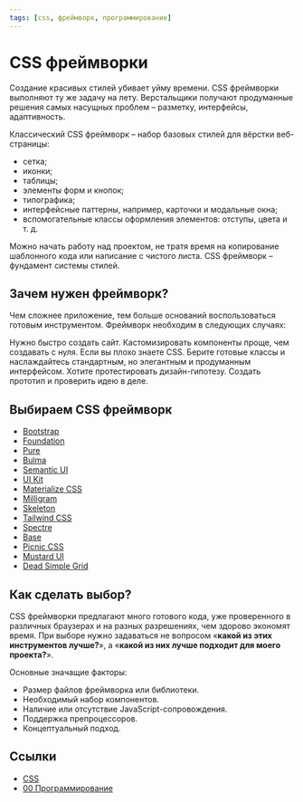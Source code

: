 ```yaml
---
tags: [css, фреймворк, программирование]
---
```

# CSS фреймворки

Создание красивых стилей убивает уйму времени. CSS фреймворки выполняют ту же задачу на лету. Верстальщики получают продуманные решения самых насущных проблем – разметку, интерфейсы, адаптивность.

Классический CSS фреймворк – набор базовых стилей для вёрстки веб-страницы:

- сетка;
- иконки;
- таблицы;
- элементы форм и кнопок;
- типографика;
- интерфейсные паттерны, например, карточки и модальные окна;
- вспомогательные классы оформления элементов: отступы, цвета и т. д.

Можно начать работу над проектом, не тратя время на копирование шаблонного кода или написание с чистого листа. CSS фреймворк – фундамент системы стилей.

## Зачем нужен фреймворк?

Чем сложнее приложение, тем больше оснований воспользоваться готовым инструментом. Фреймворк необходим в следующих случаях:

Нужно быстро создать сайт. Кастомизировать компоненты проще, чем создавать с нуля.
Если вы плохо знаете CSS. Берите готовые классы и наслаждайтесь стандартным, но элегантным и продуманным интерфейсом.
Хотите протестировать дизайн-гипотезу. Создать прототип и проверить идею в деле.

## Выбираем CSS фреймворк

* [Bootstrap](Bootstrap%20-%20%D1%84%D1%80%D0%B5%D0%B9%D0%BC%D0%B2%D0%BE%D1%80%D0%BA.md)
* [Foundation](Foundation%20-%20%D1%84%D1%80%D0%B5%D0%B9%D0%BC%D0%B2%D0%BE%D1%80%D0%BA.md)
* [Pure](Pure%20-%20%D1%84%D1%80%D0%B5%D0%B9%D0%BC%D0%B2%D0%BE%D1%80%D0%BA.md)
* [Bulma](Bulma%20-%20%D1%84%D1%80%D0%B5%D0%B9%D0%BC%D0%B2%D0%BE%D1%80%D0%BA.md)
* [Semantic UI](Semantic%20UI%20-%20%D1%84%D1%80%D0%B5%D0%B9%D0%BC%D0%B2%D0%BE%D1%80%D0%BA.md)
* [UI Kit](UI%20Kit%20-%20%D1%84%D1%80%D0%B5%D0%B9%D0%BC%D0%B2%D0%BE%D1%80%D0%BA.md)
* [Materialize CSS](Materialize%20CSS%20-%20%D1%84%D1%80%D0%B5%D0%B9%D0%BC%D0%B2%D0%BE%D1%80%D0%BA.md)
* [Milligram](Milligram%20-%20%D1%84%D1%80%D0%B5%D0%B9%D0%BC%D0%B2%D0%BE%D1%80%D0%BA.md)
* [Skeleton](Skeleton%20-%20%D1%84%D1%80%D0%B5%D0%B9%D0%BC%D0%B2%D0%BE%D1%80%D0%BA.md)
* [Tailwind CSS](Tailwind%20CSS%20-%20%D1%84%D1%80%D0%B5%D0%B9%D0%BC%D0%B2%D0%BE%D1%80%D0%BA.md)
* [Spectre](Spectre%20-%20%D1%84%D1%80%D0%B5%D0%B9%D0%BC%D0%B2%D0%BE%D1%80%D0%BA.md)
* [Base](Base%20-%20%D1%84%D1%80%D0%B5%D0%B9%D0%BC%D0%B2%D0%BE%D1%80%D0%BA.md)
* [Picnic CSS](Picnic%20CSS%20-%20%D1%84%D1%80%D0%B5%D0%B9%D0%BC%D0%B2%D0%BE%D1%80%D0%BA.md)
* [Mustard UI](Mustard%20UI%20-%20%D1%84%D1%80%D0%B5%D0%B9%D0%BC%D0%B2%D0%BE%D1%80%D0%BA.md)
* [Dead Simple Grid](Dead%20Simple%20Grid%20-%20%D1%84%D1%80%D0%B5%D0%B9%D0%BC%D0%B2%D0%BE%D1%80%D0%BA.md)

## Как сделать выбор?

CSS фреймворки предлагают много готового кода, уже проверенного в различных браузерах и на разных разрешениях, чем здорово экономят время. При выборе нужно задаваться не вопросом «**какой из этих инструментов лучше?**», а «**какой из них лучше подходит для моего проекта?**».

Основные значащие факторы:

-   Размер файлов фреймворка или библиотеки.
-   Необходимый набор компонентов.
-   Наличие или отсутствие JavaScript-сопровождения.
-   Поддержка препроцессоров.
-   Концептуальный подход.

## Ссылки

* [CSS](CSS.md)
* [00 Программирование](00%20%D0%9F%D1%80%D0%BE%D0%B3%D1%80%D0%B0%D0%BC%D0%BC%D0%B8%D1%80%D0%BE%D0%B2%D0%B0%D0%BD%D0%B8%D0%B5.md)